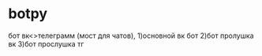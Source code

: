 # botpy
бот вк<>телеграмм (мост для чатов),
1)основной вк бот
2)бот пролушка вк
3)бот прослушка тг


